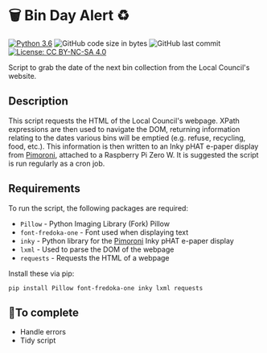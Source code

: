 # 🗑 Bin Day Alert ♻️

[![Python 3.6](https://img.shields.io/badge/python-3.6+-blue.svg)](https://www.python.org/downloads/release/python-360/)  ![GitHub code size in bytes](https://img.shields.io/github/languages/code-size/Lynsay/BinDayAlert)  ![GitHub last commit](https://img.shields.io/github/last-commit/Lynsay/BinDayAlert)  [![License: CC BY-NC-SA 4.0](https://img.shields.io/badge/License-CC%20BY--NC--SA%204.0-lightgrey.svg)](https://creativecommons.org/licenses/by-nc-sa/4.0/)

Script to grab the date of the next bin collection from the Local Council's website.

## Description
This script requests the HTML of the Local Council's webpage.  XPath expressions are then used to navigate the DOM, returning information relating to the dates various bins will be emptied (e.g. refuse, recycling, food, etc.).  This information is then written to an Inky pHAT e-paper display from [Pimoroni](https://github.com/pimoroni), attached to a Raspberry Pi Zero W.  It is suggested the script is run regularly as a cron job.

## Requirements
To run the script, the following packages are required:

* `Pillow` - Python Imaging Library (Fork) Pillow
* `font-fredoka-one` - Font used when displaying text
* `inky` - Python library for the [Pimoroni](https://github.com/pimoroni) Inky pHAT e-paper display
* `lxml` - Used to parse the DOM of the webpage
* `requests` - Requests the HTML of a webpage

Install these via pip:

`pip install Pillow font-fredoka-one inky lxml requests`

## 🔨To complete
- Handle errors
- Tidy script
